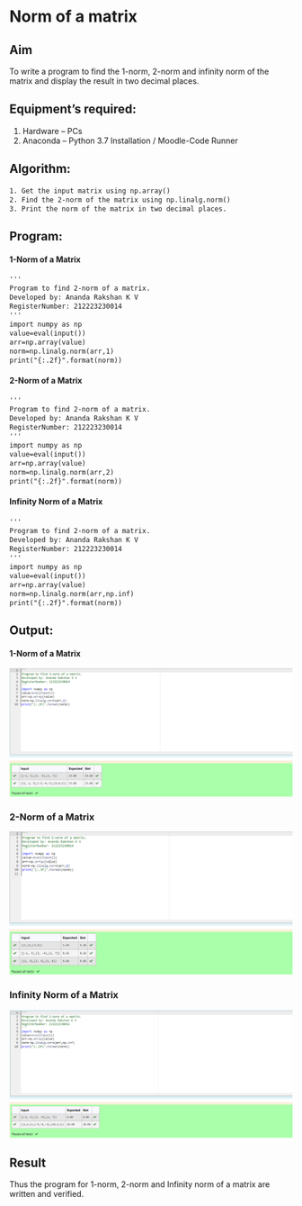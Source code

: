 # Norm of a matrix
## Aim
To write a program to find the 1-norm, 2-norm and infinity norm of the matrix and display the result in two decimal places.
## Equipment’s required:
1.	Hardware – PCs
2.	Anaconda – Python 3.7 Installation / Moodle-Code Runner
## Algorithm:
	1. Get the input matrix using np.array()   
    2. Find the 2-norm of the matrix using np.linalg.norm()
	3. Print the norm of the matrix in two decimal places.
## Program:

#### 1-Norm of a Matrix
```
'''
Program to find 2-norm of a matrix.
Developed by: Ananda Rakshan K V
RegisterNumber: 212223230014
'''
import numpy as np
value=eval(input())
arr=np.array(value)
norm=np.linalg.norm(arr,1)
print("{:.2f}".format(norm))
```

#### 2-Norm of a Matrix
```
'''
Program to find 2-norm of a matrix.
Developed by: Ananda Rakshan K V
RegisterNumber: 212223230014
'''
import numpy as np
value=eval(input())
arr=np.array(value)
norm=np.linalg.norm(arr,2)
print("{:.2f}".format(norm))
```

#### Infinity Norm of a Matrix
```
'''
Program to find 2-norm of a matrix.
Developed by: Ananda Rakshan K V
RegisterNumber: 212223230014
'''
import numpy as np
value=eval(input())
arr=np.array(value)
norm=np.linalg.norm(arr,np.inf)
print("{:.2f}".format(norm))
```
## Output:
#### 1-Norm of a Matrix
![one-norm](Maths_7_1.png)

### 2-Norm of a Matrix
![two-norm](Maths_7_2.png)

### Infinity Norm of a Matrix
![infinity-norm](Maths_7_3.png)

## Result
Thus the program for 1-norm, 2-norm and Infinity norm of a matrix are written and verified.
